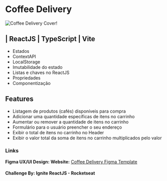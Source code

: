 # Coffee Delivery

![Coffee Delivery Cover!](https://lh3.googleusercontent.com/chat_attachment/AJh6FppVzzY7k_sAuIdJq0rTX9F2swux2Lhtv5RMO6t8dhR8TNcXuGfjM2_jgS6fPwyLajJPk3inEX1JKRyJ35fhM5nWzZ477tV0p8EnuvA3ojFPgj4wVljQDucAGhoIMo39-QQbw7gXXODKHf46K1-A7Y7qoldHcXuGXd6XDAPU1Cwz3P5ChdvfM0s3QQZNXKTd27zCWL5echaA6fSddn4=w512 "Coffee Delivery")

## | ReactJS | TypeScript | Vite 

- Estados
- ContextAPI
- LocalStorage
- Imutabilidade do estado
- Listas e chaves no ReactJS
- Propriedades
- Componentização

## Features 

- Listagem de produtos (cafés) disponíveis para compra
- Adicionar uma quantidade específicas de itens no carrinho
- Aumentar ou remover a quantidade de itens no carrinho
- Formulário para o usuário preencher o seu endereço
- Exibir o total de itens no carrinho no Header
- Exibir o valor total da soma de itens no carrinho multiplicados pelo valor

### Links
**Figma UX/UI Design:**
**Website:** <a href="https://www.figma.com/file/nQLVz50yBeTGYn9LuFi3LM/Coffee-Delivery-(Copy)?node-id=11%3A599">Coffee Delivery Figma Template</a>

#### Challenge By: **Ignite ReactJS - Rocketseat**